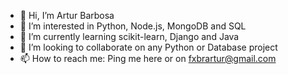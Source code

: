 - 👋 Hi, I’m Artur Barbosa
- 👀 I’m interested in Python, Node.js, MongoDB and SQL
- 🌱 I’m currently learning scikit-learn, Django and Java
- 💞️ I’m looking to collaborate on any Python or Database project
- 📫 How to reach me: Ping me here or on fxbrartur@gmail.com

<!---
fxbrartur/fxbrartur is a ✨ special ✨ repository because its `README.md` (this file) appears on your GitHub profile.
You can click the Preview link to take a look at your changes.
--->
